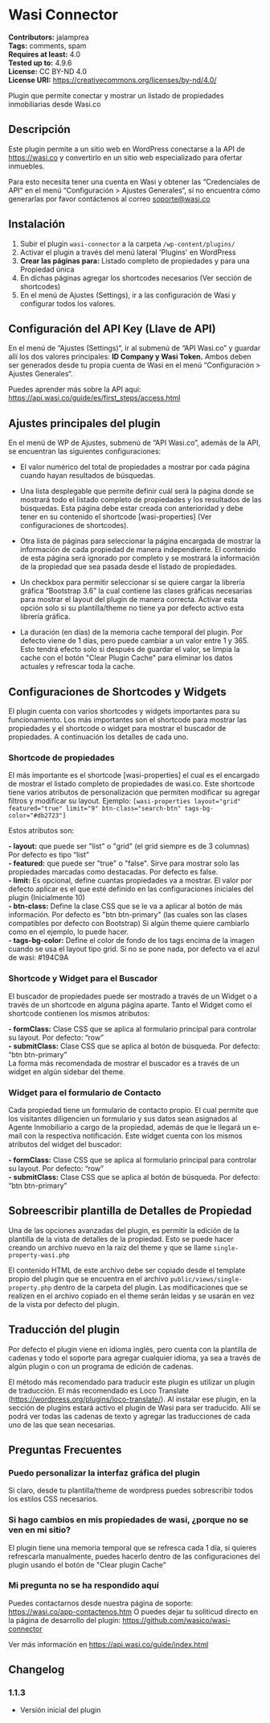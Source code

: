 # Wasi Connector #
**Contributors:** jalamprea  
**Tags:** comments, spam  
**Requires at least:** 4.0  
**Tested up to:** 4.9.6  
**License:** CC BY-ND 4.0  
**License URI:** https://creativecommons.org/licenses/by-nd/4.0/  

Plugin que permite conectar y mostrar un listado de propiedades inmobiliarias desde Wasi.co

## Descripción ##

Este plugin permite a un sitio web en WordPress conectarse a la API de https://wasi.co y convertirlo en un sitio web especializado para ofertar inmuebles.

Para esto necesita tener una cuenta en Wasi y obtener las “Credenciales de API“ en el menú “Configuración > Ajustes Generales“,  sí no encuentra cómo generarlas por favor contáctenos al correo soporte@wasi.co


## Instalación ##

1. Subir el plugin `wasi-connector` a la carpeta `/wp-content/plugins/`
2. Activar el plugin a través del menú lateral 'Plugins' en WordPress
3. **Crear las páginas para:** Listado completo de propiedades y para una Propiedad única  
4. En dichas páginas agregar los shortcodes necesarios (Ver sección de shortcodes)
5. En el menú de Ajustes (Settings), ir a las configuración de Wasi y configurar todos los valores.


## Configuración del API Key (Llave de API) ##

En el menú de “Ajustes (Settings)“, ir al submenú de “API Wasi.co” y guardar allí los dos valores principales: **ID Company y Wasi Token.**
Ambos deben ser generados desde tu propia cuenta de Wasi en el menú “Configuración > Ajustes Generales“.

Puedes aprender más sobre la API aqui: https://api.wasi.co/guide/es/first_steps/access.html


## Ajustes principales del plugin ##

En el menú de WP de Ajustes, submenú de “API Wasi.co”, además de la API, se encuentran las siguientes configuraciones:

- El valor numérico del total de propiedades a mostrar por cada página cuando hayan resultados de búsquedas.

- Una lista desplegable que permite definir cuál será la página donde se mostrará todo el listado completo de propiedades y los resultados de las búsquedas. Esta página debe estar creada con anterioridad y debe tener en su contenido el shortcode [wasi-properties]  (Ver configuraciones de shortcodes).

- Otra lista de páginas para seleccionar la página encargada de mostrar la información de cada propiedad de manera independiente. El contenido de esta página será ignorado por completo y se mostrará la información de la propiedad que sea pasada desde el listado de propiedades.

- Un checkbox para permitir seleccionar si se quiere cargar la librería gráfica “Bootstrap 3.6” la cual contiene las clases gráficas necesarias para mostrar el layout del plugin de manera correcta. Activar esta opción solo si su plantilla/theme no tiene ya por defecto activo esta librería gráfica.

- La duración (en días) de la memoria cache temporal del plugin. Por defecto viene de 1 días, pero puede cambiar a un valor entre 1 y 365. Esto tendrá efecto solo si después de guardar el valor, se limpia la cache con el botón "Clear Plugin Cache" para eliminar los datos actuales y refrescar toda la cache.



## Configuraciones de Shortcodes y Widgets ##

El plugin cuenta con varios shortcodes y widgets importantes para su funcionamiento. Los más importantes son el shortcode para mostrar las propiedades y el shortcode o widget para mostrar el buscador de propiedades.
A continuación los detalles de cada uno.


### Shortcode de propiedades ###

El más importante es el shortcode [wasi-properties] el cual es el encargado de mostrar el listado completo de propiedades de wasi.co.  Este shortcode tiene varios atributos de personalización que permiten modificar su agregar filtros y modificar su layout.
Ejemplo:
`[wasi-properties layout="grid" featured="true" limit="9" btn-class="search-btn" tags-bg-color="#db2723"]`

Estos atributos son:

**- layout:** que puede ser "list" o "grid"  (el grid siempre es de 3 columnas) Por defecto es tipo “list”  
**- featured:** que puede ser "true" o "false". Sirve para mostrar solo las propiedades marcadas como destacadas. Por defecto es false.  
**- limit:** Es opcional, define cuantas propiedades va a mostrar. El valor por defecto aplicar es el que esté definido en las configuraciones iniciales del plugin (Inicialmente 10)  
**- btn-class:**  Define la clase CSS que se le va a aplicar al botón de más información. Por defecto es "btn btn-primary" (las cuales son las clases compatibles por defecto con Bootstrap) Si algún theme quiere cambiarlo como en el ejemplo, lo puede hacer.  
**- tags-bg-color:** Define el color de fondo de los tags encima de la imagen cuando se usa el layout tipo grid. Si no se pone nada, por defecto va el azul de wasi: #194C9A  


### Shortcode y Widget para el Buscador ###

El buscador de propiedades puede ser mostrado a través de un Widget o a través de un shortcode en alguna página aparte.
Tanto el Widget como el shortcode contienen los mismos atributos:

**- formClass:** Clase CSS que se aplica al formulario principal para controlar su layout. Por defecto: “row”  
**- submitClass:** Clase CSS que se aplica al botón de búsqueda. Por defecto: “btn btn-primary”  
La forma más recomendada de mostrar el buscador es a través de un widget en algún sidebar del theme.

### Widget para el formulario de Contacto ###

Cada propiedad tiene un formulario de contacto propio. El cual permite que los visitantes diligencien un formulario y sus datos sean asignados al Agente Inmobiliario a cargo de la propiedad, además de que le llegará un e-mail con la respectiva notificación.
Este widget cuenta con los mismos atributos del widget del buscador:

**- formClass:** Clase CSS que se aplica al formulario principal para controlar su layout. Por defecto: “row”  
**- submitClass:** Clase CSS que se aplica al botón de búsqueda. Por defecto: “btn btn-primary”  

## Sobreescribir plantilla de Detalles de Propiedad ##

Una de las opciones avanzadas del plugin, es permitir la edición de la plantilla de la vista de detalles de la propiedad. Esto se puede hacer creando un archivo nuevo en la raiz del theme y que se llame `single-property-wasi.php`

El contenido HTML de este archivo debe ser copiado desde el template propio del plugin que se encuentra en el archivo `public/views/single-property.php` dentro de la carpeta del plugin.
Las modificaciones que se realizen en el archivo copiado en el theme serán leidas y se usarán en vez de la vista por defecto del plugin.



## Traducción del plugin ##

Por defecto el plugin viene en idioma inglés, pero cuenta con la plantilla de cadenas y todo el soporte para agregar cualquier idioma, ya sea a través de algún plugin o con un programa de edición de cadenas.

El método más recomendado para traducir este plugin es utilizar un plugin de traducción. El más recomendado es Loco Translate (https://wordpress.org/plugins/loco-translate/).
Al instalar ese plugin, en la sección de plugins estará activo el plugin de Wasi para ser traducido. Allí se podrá ver todas las cadenas de texto y agregar las traducciones de cada uno de las que sean necesarias.


## Preguntas Frecuentes ##

### Puedo personalizar la interfaz gráfica del plugin  ###

Si claro, desde tu plantilla/theme de wordpress puedes sobrescribir todos los estilos CSS necesarios.

### Si hago cambios en mis propiedades de wasi, ¿porque no se ven en mi sitio? ###

El plugin tiene una memoria temporal que se refresca cada 1 día, si quieres refrescarla  manualmente, puedes hacerlo dentro de las configuraciones del plugin usando el botón de "Clear plugin Cache"

### Mi pregunta no se ha respondido aquí ###

Puedes contactarnos desde nuestra página de soporte: https://wasi.co/app-contactenos.htm
O puedes dejar tu soliticud directo en la página de desarrollo del plugin: https://github.com/wasico/wasi-connector

Ver más información en https://api.wasi.co/guide/index.html



## Changelog ##

### 1.1.3 ###
* Versión inicial del plugin

